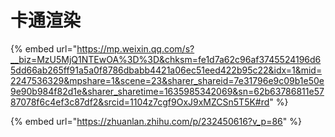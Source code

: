 # 卡通渲染

{% embed url="https://mp.weixin.qq.com/s?__biz=MzU5MjQ1NTEwOA%3D%3D&chksm=fe1d7a62c96af3745524196d65dd66ab265ff91a5a0f8786dbabb4421a06ec51eed422b95c22&idx=1&mid=2247536329&mpshare=1&scene=23&sharer_shareid=7e31796e9c09b1e50e9e90b984f82d1e&sharer_sharetime=1635985342069&sn=62b63786811e5787078f6c4ef3c87df2&srcid=1104z7cgf9OxJ9xMZCSn5T5K#rd" %}

{% embed url="https://zhuanlan.zhihu.com/p/232450616?v_p=86" %}

